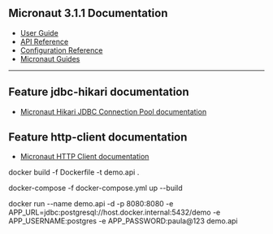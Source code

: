 ## Micronaut 3.1.1 Documentation

- [User Guide](https://docs.micronaut.io/3.1.1/guide/index.html)
- [API Reference](https://docs.micronaut.io/3.1.1/api/index.html)
- [Configuration Reference](https://docs.micronaut.io/3.1.1/guide/configurationreference.html)
- [Micronaut Guides](https://guides.micronaut.io/index.html)
---
## Feature jdbc-hikari documentation

- [Micronaut Hikari JDBC Connection Pool documentation](https://micronaut-projects.github.io/micronaut-sql/latest/guide/index.html#jdbc)
## Feature http-client documentation

- [Micronaut HTTP Client documentation](https://docs.micronaut.io/latest/guide/index.html#httpClient)

docker build -f Dockerfile -t demo.api .

docker-compose -f docker-compose.yml up --build

docker run --name demo.api -d -p 8080:8080 -e APP_URL=jdbc:postgresql://host.docker.internal:5432/demo -e APP_USERNAME:postgres -e APP_PASSWORD:paula@123 demo.api